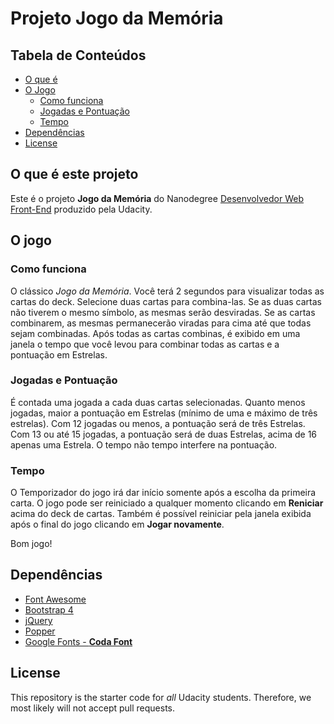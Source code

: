 # Projeto Jogo da Memória

## Tabela de Conteúdos
* [O que é](#o-que-é-este-projeto)
* [O Jogo](#o-jogo)
  * [Como funciona](#como-funciona)
  * [Jogadas e Pontuação](#jogadas-e-pontuação)
  * [Tempo](#tempo)
* [Dependências](#dependências)
* [License](#license)

## O que é este projeto

Este é o projeto **Jogo da Memória** do Nanodegree [Desenvolvedor Web Front-End](https://br.udacity.com/course/front-end-web-developer-nanodegree--nd001#) produzido pela Udacity.

## O jogo
### Como funciona
O clássico _Jogo da Memória_. Você terá 2 segundos para visualizar todas as cartas do deck. Selecione duas cartas para combina-las. Se as duas cartas não tiverem o mesmo símbolo, as mesmas serão desviradas. Se as cartas combinarem, as mesmas permanecerão viradas para cima até que todas sejam combinadas. Após todas as cartas combinas, é exibido em uma janela o tempo que você levou para combinar todas as cartas e a pontuação em Estrelas.

### Jogadas e Pontuação
É contada uma jogada a cada duas cartas selecionadas. Quanto menos jogadas, maior a pontuação em Estrelas (mínimo de uma e máximo de três estrelas).
Com 12 jogadas ou menos, a pontuação será de três Estrelas. Com 13 ou até 15 jogadas, a pontuação será de duas Estrelas, acima de 16 apenas uma Estrela. O tempo não tempo interfere na pontuação.

### Tempo
O Temporizador do jogo irá dar início somente após a escolha da primeira carta.
O jogo pode ser reiniciado a qualquer momento clicando em **Reniciar** acima do deck de cartas. Também é possível reiniciar pela janela exibida após o final do jogo clicando em **Jogar novamente**.

Bom jogo!

## Dependências

 - [Font Awesome](https://fontawesome.com/)
 - [Bootstrap 4](https://getbootstrap.com/)
 - [jQuery](https://jquery.com/)
 - [Popper](https://popper.js.org/)
 - [Google Fonts - **Coda Font**](https://fonts.google.com/specimen/Coda)


## License

This repository is the starter code for _all_ Udacity students. Therefore, we most likely will not accept pull requests.